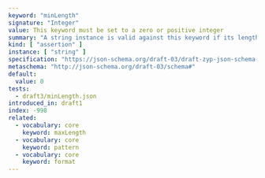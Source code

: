 ```yaml
---
keyword: "minLength"
signature: "Integer"
value: This keyword must be set to a zero or positive integer
summary: "A string instance is valid against this keyword if its length is greater than, or equal to, the value of this keyword."
kind: [ "assertion" ]
instance: [ "string" ]
specification: "https://json-schema.org/draft-03/draft-zyp-json-schema-03.pdf#5.17"
metaschema: "http://json-schema.org/draft-03/schema#"
default:
  value: 0
tests:
  - draft3/minLength.json
introduced_in: draft1
index: -998
related:
  - vocabulary: core
    keyword: maxLength
  - vocabulary: core
    keyword: pattern
  - vocabulary: core
    keyword: format
---
```

